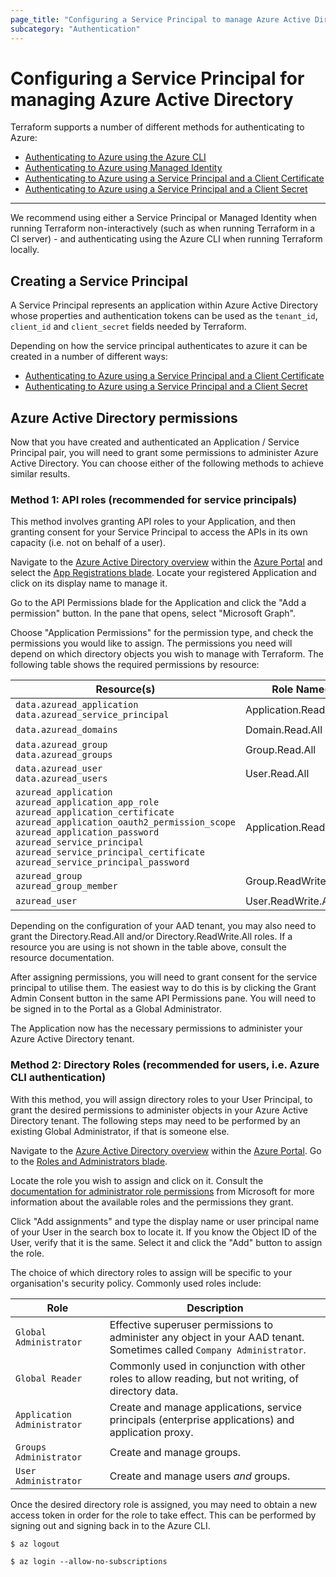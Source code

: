 ```yaml
---
page_title: "Configuring a Service Principal to manage Azure Active Directory"
subcategory: "Authentication"
---
```


# Configuring a Service Principal for managing Azure Active Directory

Terraform supports a number of different methods for authenticating to Azure:

* [Authenticating to Azure using the Azure CLI](azure_cli.html)
* [Authenticating to Azure using Managed Identity](managed_service_identity.html)
* [Authenticating to Azure using a Service Principal and a Client Certificate](service_principal_client_certificate.html)
* [Authenticating to Azure using a Service Principal and a Client Secret](service_principal_client_secret.html)

---

We recommend using either a Service Principal or Managed Identity when running Terraform non-interactively (such as when running Terraform in a CI server) - and authenticating using the Azure CLI when running Terraform locally.

## Creating a Service Principal

A Service Principal represents an application within Azure Active Directory whose properties and authentication tokens can be used as the `tenant_id`, `client_id` and `client_secret` fields needed by Terraform.

Depending on how the service principal authenticates to azure it can be created in a number of different ways: 
* [Authenticating to Azure using a Service Principal and a Client Certificate](service_principal_client_certificate.html)
* [Authenticating to Azure using a Service Principal and a Client Secret](service_principal_client_secret.html)

## Azure Active Directory permissions

Now that you have created and authenticated an Application / Service Principal pair, you will need to grant some permissions to administer Azure Active Directory. You can choose either of the following methods to achieve similar results.

### Method 1: API roles (recommended for service principals)

This method involves granting API roles to your Application, and then granting consent for your Service Principal to access the APIs in its own capacity (i.e. not on behalf of a user).

Navigate to the [Azure Active Directory overview][azure-portal-aad-overview] within the [Azure Portal][azure-portal] and select the [App Registrations blade][azure-portal-aad-applications-blade]. Locate your registered Application and click on its display name to manage it.

Go to the API Permissions blade for the Application and click the "Add a permission" button. In the pane that opens, select "Microsoft Graph".

Choose "Application Permissions" for the permission type, and check the permissions you would like to assign. The permissions you need will depend on which directory objects you wish to manage with Terraform. The following table shows the required permissions by resource:

Resource(s) | Role Name(s)
-------- | ---------------
`data.azuread_application`<br>`data.azuread_service_principal` | Application.Read.All
`data.azuread_domains` | Domain.Read.All
`data.azuread_group`<br>`data.azuread_groups` | Group.Read.All
`data.azuread_user`<br>`data.azuread_users` | User.Read.All
`azuread_application`<br>`azuread_application_app_role`<br>`azuread_application_certificate`<br>`azuread_application_oauth2_permission_scope`<br>`azuread_application_password`<br>`azuread_service_principal`<br>`azuread_service_principal_certificate`<br>`azuread_service_principal_password` | Application.ReadWrite.All
`azuread_group`<br>`azuread_group_member` | Group.ReadWrite.All
`azuread_user` | User.ReadWrite.All

Depending on the configuration of your AAD tenant, you may also need to grant the Directory.Read.All and/or Directory.ReadWrite.All roles. If a resource you are using is not shown in the table above, consult the resource documentation.

After assigning permissions, you will need to grant consent for the service principal to utilise them. The easiest way to do this is by clicking the Grant Admin Consent button in the same API Permissions pane. You will need to be signed in to the Portal as a Global Administrator.

The Application now has the necessary permissions to administer your Azure Active Directory tenant.


### Method 2: Directory Roles (recommended for users, i.e. Azure CLI authentication)

With this method, you will assign directory roles to your User Principal, to grant the desired permissions to administer objects in your Azure Active Directory tenant. The following steps may need to be performed by an existing Global Administrator, if that is someone else.

Navigate to the [Azure Active Directory overview][azure-portal-aad-overview] within the [Azure Portal][azure-portal]. Go to the [Roles and Administrators blade][azure-portal-aad-roles-blade].

Locate the role you wish to assign and click on it. Consult the [documentation for administrator role permissions][admin-roles-docs] from Microsoft for more information about the available roles and the permissions they grant.

Click "Add assignments" and type the display name or user principal name of your User in the search box to locate it. If you know the Object ID of the User, verify that it is the same. Select it and click the "Add" button to assign the role.

The choice of which directory roles to assign will be specific to your organisation's security policy. Commonly used roles include:

Role                        | Description
--------------------------- | -----------------------------------------------------------------------------------------------------------------------
`Global Administrator`      | Effective superuser permissions to administer any object in your AAD tenant. Sometimes called `Company Administrator`.
`Global Reader`             | Commonly used in conjunction with other roles to allow reading, but not writing, of directory data.
`Application Administrator` | Create and manage applications, service principals (enterprise applications) and application proxy.
`Groups Administrator`      | Create and manage groups.
`User Administrator`        | Create and manage users _and_ groups.

Once the desired directory role is assigned, you may need to obtain a new access token in order for the role to take effect. This can be performed by signing out and signing back in to the Azure CLI.

```shell
$ az logout

$ az login --allow-no-subscriptions
```

[admin-roles-docs]: https://docs.microsoft.com/en-us/azure/active-directory/users-groups-roles/directory-assign-admin-roles
[azure-portal]: https://portal.azure.com/
[azure-portal-aad-overview]: https://portal.azure.com/#blade/Microsoft_AAD_IAM/ActiveDirectoryMenuBlade/Overview
[azure-portal-aad-roles-blade]: https://portal.azure.com/#blade/Microsoft_AAD_IAM/ActiveDirectoryMenuBlade/RolesAndAdministrators
[azure-portal-aad-applications-blade]: https://portal.azure.com#blade/Microsoft_AAD_IAM/ActiveDirectoryMenuBlade/RegisteredApps

